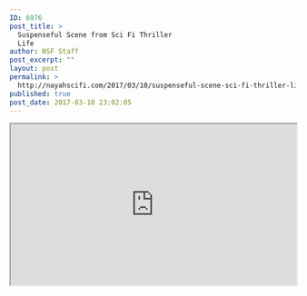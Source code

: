 ```yaml
---
ID: 6976
post_title: >
  Suspenseful Scene from Sci Fi Thriller
  Life
author: NSF Staff
post_excerpt: ""
layout: post
permalink: >
  http://nayahscifi.com/2017/03/10/suspenseful-scene-sci-fi-thriller-life/
published: true
post_date: 2017-03-10 23:02:05
---
```

<div style="display: block; position: relative; max-width: 100%;">
<div style="padding-top: 56.25%;"><iframe style="width: 100%; height: 100%; position: absolute; top: 0px; bottom: 0px; right: 0px; left: 0px;" src="http://screenrant.com/wp-admin/01_temp_share_folder/controllers/brightcoveVideoHelper/iframedVideoPlayer.php?videoId=5351331799001&amp;playerId=rkcpCwSyl&amp;playerIdEmbed=rkcpCwSyl&amp;containerId=main_view_regular_player_001__mainPic5466904&amp;playlistType=default&amp;playlistStyle=video-playlist-default-horizontal&amp;videoStyle=summary&amp;videoTitle=Life%3A+Here%5C%27s+A+Super+Intense+Scene+From+The+Sci-Fi+Thriller&amp;sourceLink=http%3A%2F%2Fscreenrant.com%2Flife-video-sci-fi-alien-ariyon-bakare%2F&amp;twitterUrl=http%3A%2F%2Fscreen.st%2FAB4yniR" width="300" height="150" allowfullscreen="allowfullscreen"></iframe></div>
</div>